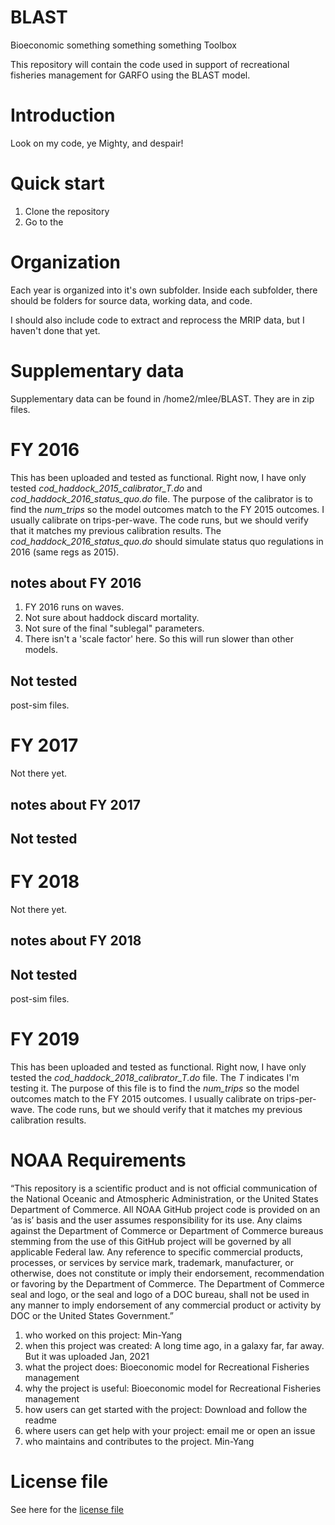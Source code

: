 # BLAST
Bioeconomic something something something Toolbox

This repository will contain the code used in support of recreational fisheries management for GARFO using the BLAST model.

# Introduction
Look on my code, ye Mighty, and despair!


# Quick start
1. Clone the repository
2. Go to the 

# Organization
Each year is organized into it's own subfolder.  Inside each subfolder, there should be folders for source data, working data, and code. 

I should also include code to extract and reprocess the MRIP data, but I haven't done that yet.

# Supplementary data
Supplementary data can be found in /home2/mlee/BLAST. They are in zip files.

# FY 2016
This has been uploaded and tested as functional.  Right now, I have only tested *cod_haddock_2015_calibrator_T.do* and *cod_haddock_2016_status_quo.do* file. The purpose of the calibrator is to find the *num_trips* so the model outcomes match to the FY 2015 outcomes. I usually calibrate on trips-per-wave.  The code runs, but we should verify that it matches my previous calibration results.  The *cod_haddock_2016_status_quo.do* should simulate status quo regulations in 2016 (same regs as 2015).

## notes about FY 2016
1.  FY 2016 runs on waves.
1.  Not sure about haddock discard mortality.
1.  Not sure of the final "sublegal" parameters.
1.  There isn't a 'scale factor' here. So this will run slower than other models.

## Not tested
post-sim files.

# FY 2017
Not there yet.  


## notes about FY 2017


## Not tested


# FY 2018
Not there yet.  

## notes about FY 2018


## Not tested
post-sim files.

# FY 2019
This has been uploaded and tested as functional.  Right now, I have only tested the *cod_haddock_2018_calibrator_T.do* file.  The *T* indicates I'm testing it. The purpose of this file is to find the *num_trips* so the model outcomes match to the FY 2015 outcomes. I usually calibrate on trips-per-wave.  The code runs, but we should verify that it matches my previous calibration results.



# NOAA Requirements
“This repository is a scientific product and is not official communication of the National Oceanic and Atmospheric Administration, or the United States Department of Commerce. All NOAA GitHub project code is provided on an ‘as is’ basis and the user assumes responsibility for its use. Any claims against the Department of Commerce or Department of Commerce bureaus stemming from the use of this GitHub project will be governed by all applicable Federal law. Any reference to specific commercial products, processes, or services by service mark, trademark, manufacturer, or otherwise, does not constitute or imply their endorsement, recommendation or favoring by the Department of Commerce. The Department of Commerce seal and logo, or the seal and logo of a DOC bureau, shall not be used in any manner to imply endorsement of any commercial product or activity by DOC or the United States Government.”


1. who worked on this project:  Min-Yang
1. when this project was created: A long time ago, in a galaxy far, far away. But it was uploaded Jan, 2021 
1. what the project does: Bioeconomic model for Recreational Fisheries management 
1. why the project is useful:  Bioeconomic model for Recreational Fisheries management
1. how users can get started with the project: Download and follow the readme
1. where users can get help with your project:  email me or open an issue
1. who maintains and contributes to the project. Min-Yang

# License file
See here for the [license file](https://github.com/minyanglee/READ-SSB-Lee-BLAST/blob/main/License.txt)
